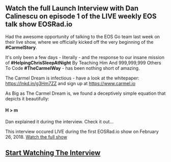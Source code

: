 ## Watch the full Launch Interview with Dan Calinescu on episode 1 of the LIVE weekly EOS talk show EOSRad.io

Had the awesome opportunity of talking to the EOS Go team last week on their live show, where we officially kicked off the very beginning of the **#CarmelStory**.

It's only been a few days - literally - and the response to our insane mission of **#HelpingChrisSleepAtNight** By Teaching Him And 999,999,999 Others To Code **#TheCarmelWay** - has been nothing short of amazing.

The Carmel Dream is infectious - have a look at the whitepaper: https://lnkd.in/g3Hm7ZZ and sign up at https://www.carmel.io

As Big as The Carmel Dream is, we found a deceptively simple equation that depicts it beautifully:

#### H > m

Dan explained it during the interview. Check it out... 

This interview occured LIVE during the first EOSRad.io show on February 26, 2018. [Watch the full show ](https://youtu.be/YjHif6k3Ys4)

## [Start Watching The Interview](https://www.youtube.com/watch?v=wED0vlNPJMk&t=3s)
